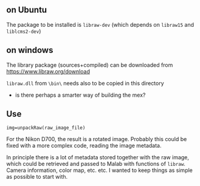 ## on Ubuntu

The package to be installed is `libraw-dev` (which depends on `libraw15`
and `liblcms2-dev`)

## on windows

The library package
(sources+compiled) can be downloaded from https://www.libraw.org/download

`libraw.dll` from `\bin\` needs also to be copied in this directory 
 - is there perhaps a smarter way of building the mex?

## Use

`img=unpackRaw(raw_image_file)`

For the Nikon D700, the result is a rotated image. Probably this could
be fixed with a more complex code, reading the image metadata.

In principle there is a lot of metadata stored together with the raw
image, which could be retrieved and passed to Malab with functions of
`libraw`. Camera information, color map, etc. etc. I wanted to keep
things as simple as possible to start with.
